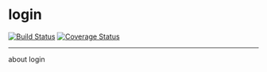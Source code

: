 # login

[![Build Status](https://travis-ci.org/ThomasLiu/crawler.svg?branch=master)](https://travis-ci.org/ThomasLiu/crawler)
[![Coverage Status](https://coveralls.io/repos/ThomasLiu/crawler/badge.svg)](https://coveralls.io/r/ThomasLiu/crawler)

---
about login
